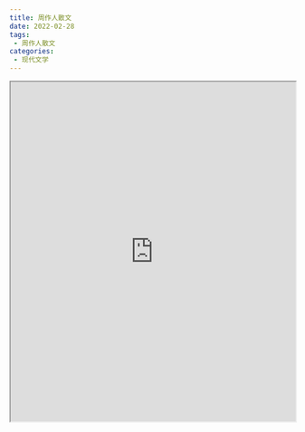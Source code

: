 ```yaml
---
title: 周作人散文
date: 2022-02-28
tags:
 - 周作人散文
categories:
 - 现代文学
---
```




<iframe src="http://localhost:8080/pdf/web/viewer.html?file=https://vkceyugu.cdn.bspapp.com/VKCEYUGU-e9075d72-0451-48df-afe1-d46932ae4554/1733942f-17d8-49ac-9c51-042d81cc361a.pdf" width="100%" height="600px"></iframe>